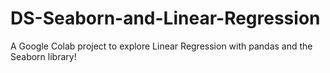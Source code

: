 # DS-Seaborn-and-Linear-Regression
A Google Colab project to explore Linear Regression with pandas and the Seaborn library!

